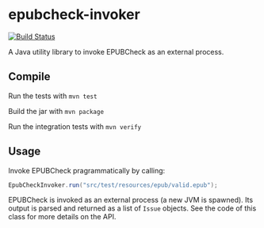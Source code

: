 epubcheck-invoker
=================

[![Build Status](https://travis-ci.org/daisy/epubcheck-invoker.png?branch=master)](https://travis-ci.org/daisy/epubcheck-invoker)


A Java utility library to invoke EPUBCheck as an external process.


## Compile

Run the tests with `mvn test`

Build the jar with `mvn package`

Run the integration tests with `mvn verify`

## Usage

Invoke EPUBCheck pragrammatically by calling:

```Java
EpubCheckInvoker.run("src/test/resources/epub/valid.epub");
```

EPUBCheck is invoked as an external process (a new JVM is spawned). Its output is parsed and returned as a list of `Issue` objects. See the code of this class for more details on the API.
